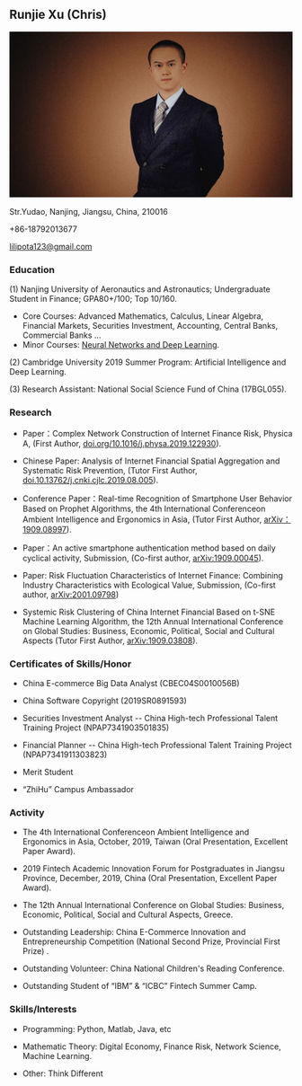 ## Runjie Xu (Chris)

![Image of Runjie](https://github.com/Chris-Runjie/Chris-Runjie.github.io/blob/master/%E5%B0%8F%E4%BA%86.jpg)

Str.Yudao, Nanjing, Jiangsu, China, 210016 

+86-18792013677

lilipota123@gmail.com 

### Education

(1) Nanjing University of Aeronautics and Astronautics; Undergraduate Student in Finance; GPA80+/100; Top 10/160.

* Core Courses: Advanced Mathematics, Calculus, Linear Algebra, Financial Markets, Securities Investment, Accounting, Central Banks, Commercial Banks ...
* Minor Courses:  [Neural Networks and Deep Learning](https://www.coursera.org/account/accomplishments/certificate/LJURD5379BZA).

(2) Cambridge University 2019 Summer Program: Artificial Intelligence and Deep Learning.

(3) Research Assistant: National Social Science Fund of China (17BGL055).

### Research

* Paper：Complex Network Construction of Internet Finance Risk, Physica A, (First Author, [doi.org/10.1016/j.physa.2019.122930](https://www.sciencedirect.com/science/article/pii/S0378437119316619)).

* Chinese Paper: Analysis of Internet Financial Spatial Aggregation and Systematic Risk Prevention, (Tutor First Author, [doi.10.13762/j.cnki.cjlc.2019.08.005](https://kns.cnki.net/KCMS/detail/detail.aspx?dbcode=CJFQ&dbname=CJFDLAST2019&filename=CJLC201908007&v=MDc0NDk5ak1wNDlGWTRSOGVYMUx1eFlTN0RoMVQzcVRyV00xRnJDVVI3cWZadVZ2RnlIbVU3L0JKaWZIYmJHNEg=)).

* Conference Paper：Real-time Recognition of Smartphone User Behavior Based on Prophet Algorithms, the 4th International Conferenceon Ambient Intelligence and Ergonomics in Asia, (Tutor First Author, [arXiv：1909.08997](https://arxiv.org/abs/1909.08997)).

* Paper：An active smartphone authentication method based on daily cyclical activity, Submission, (Co-first author, [arXiv:1909.00045](https://arxiv.org/abs/1909.00045)).

* Paper: Risk Fluctuation Characteristics of Internet Finance: Combining Industry Characteristics with Ecological Value, Submission, (Co-first author, [arXiv:2001.09798](https://arxiv.org/abs/2001.09798))

* Systemic Risk Clustering of China Internet Financial Based on t-SNE Machine Learning Algorithm, the 12th Annual International Conference on Global Studies: Business, Economic, Political, Social and Cultural Aspects (Tutor First Author, [arXiv:1909.03808](https://arxiv.org/abs/1909.03808)).

### Certificates of Skills/Honor

* China E-commerce Big Data Analyst (CBEC04S0010056B)

* China Software Copyright (2019SR0891593)

* Securities Investment Analyst -- China High-tech Professional Talent Training Project (NPAP7341903501835)

* Financial Planner -- China High-tech Professional Talent Training Project (NPAP7341911303823)

* Merit Student

* “ZhiHu” Campus Ambassador

### Activity

* The 4th International Conferenceon Ambient Intelligence and Ergonomics in Asia, October, 2019, Taiwan (Oral Presentation, Excellent Paper Award).

* 2019 Fintech Academic Innovation Forum for Postgraduates in Jiangsu Province, December, 2019, China (Oral Presentation, Excellent Paper Award).

* The 12th Annual International Conference on Global Studies: Business, Economic, Political, Social and Cultural Aspects, Greece.

* Outstanding Leadership: China E-Commerce Innovation and Entrepreneurship Competition (National Second Prize, Provincial First Prize) .

* Outstanding Volunteer: China National Children's Reading Conference.

* Outstanding Student of “IBM” & “ICBC” Fintech Summer Camp.

### Skills/Interests
* Programming: Python, Matlab, Java, etc

* Mathematic Theory: Digital Economy, Finance Risk, Network Science, Machine Learning. 

* Other: Think Different
